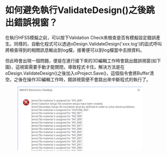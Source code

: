 # 如何避免執行ValidateDesign()之後跳出錯誤視窗？

在執行HFSS模擬之前，可以按下Validation Check來檢查是否有模擬設定錯誤產生。同樣的，自動化程式可以透過oDesign.ValidateDesign('xxx.log')的函式呼叫將檢查得到的相關訊息輸出到log檔，接著便可以到log檔當中去撈資料。

但此時會出現一個問題，便是在進行接下來的3D編輯工作時會跳出錯誤視窗(如下圖)，這視窗需要手動才能關閉，導致程式卡住。解決方法是在oDesign.ValidateDesign()之後加入oProject.Save()，這個指令會將Buffer清空。之後在操作3D編輯工作時，錯誤視窗便不會跳出來中斷程式的執行了。

<figure><img src="../../.gitbook/assets/image (1).png" alt=""><figcaption></figcaption></figure>
